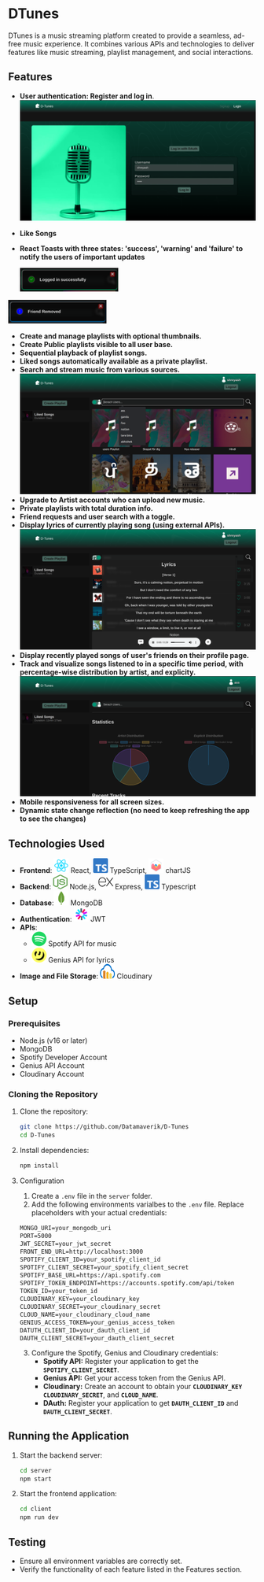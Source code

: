 # DTunes

DTunes is a music streaming platform created to provide a seamless, ad-free music experience. It combines various APIs and technologies to deliver features like music streaming, playlist management, and social interactions.

## Features

- **User authentication: Register and log in**. <img src="Readme-assets/Login_Page.png" alt="Login page image">
- **Like Songs**
- **React Toasts with three states: 'success', 'warning' and 'failure' to notify the users of important updates**

  <img src="Readme-assets/Toast-success.png" alt="Login page image" width="200px">
<img src="Readme-assets/Toast-warning.png" alt="Login page image" width="200px">

- **Create and manage playlists with optional thumbnails.**
- **Create Public playlists visible to all user base.**
- **Sequential playback of playlist songs.**
- **Liked songs automatically available as a private playlist.**
- **Search and stream music from various sources.**<img src="Readme-assets/Home-Search.png" alt="Home page image">
- **Upgrade to Artist accounts who can upload new music.**
- **Private playlists with total duration info.**
- **Friend requests and user search with a toggle.**
- **Display lyrics of currently playing song (using external APIs).** <img src="Readme-assets/Lyrics.png" alt="Login page image">
- **Display recently played songs of user's friends on their profile page.**
- **Track and visualize songs listened to in a specific time period, with percentage-wise distribution by artist, and explicity.** <img src="Readme-assets/Statistics.png" alt="Login page image">
- **Mobile responsiveness for all screen sizes.**
- **Dynamic state change reflection (no need to keep refreshing the app to see the changes)**

## Technologies Used

- **Frontend**: <img src="Readme-assets/react.png" alt="React Logo" width="30" height="30"> React,
  <img src="Readme-assets/Typescript.png" alt="Ts Logo" width="30" height="30"> TypeScript,
  <img src="Readme-assets/chartjs-logo.svg" alt="ChartJS Logo" width="30" height="30"> chartJS
- **Backend**: <img src="Readme-assets/nodeJS.svg" alt="NodeJS Logo" width="30" height="30"> Node.js, <img style="" src="Readme-assets/express.svg" alt="Express Logo" width="30" height="30"> Express, <img src="Readme-assets/Typescript.png" alt="Ts Logo" width="30" height="30"> Typescript
- **Database**:<img src="Readme-assets/mongo.png" alt="MongoDB Logo" width="30" height="30"> MongoDB
- **Authentication**: <img src="Readme-assets/jwt.png" alt="JWT Logo" width="30" height="30"> JWT
- **APIs**:
  - <img src="Readme-assets/Spotify_logo.png" alt="Spotify Logo" width="30" height="30"> Spotify API for music
  - <img src="Readme-assets/genius_log.png" alt="Genius Logo" width="30" height="30"> Genius API for lyrics
- **Image and File Storage**: <img src="Readme-assets/cloudinary-2.svg" alt="Cloudinary Logo" width="30" height="30"> Cloudinary

## Setup

### Prerequisites

- Node.js (v16 or later)
- MongoDB
- Spotify Developer Account
- Genius API Account
- Cloudinary Account

### Cloning the Repository

1. Clone the repository:

   ```bash
   git clone https://github.com/Datamaverik/D-Tunes
   cd D-Tunes
   ```

2. Install dependencies:

   ```bash
   npm install
   ```

3. Configuration
   1. Create a `.env` file in the `server` folder.
   2. Add the following environments varialbes to the `.env` file. Replace placeholders with your actual credentials:
   ```env
   MONGO_URI=your_mongodb_uri
   PORT=5000
   JWT_SECRET=your_jwt_secret
   FRONT_END_URL=http://localhost:3000
   SPOTIFY_CLIENT_ID=your_spotify_client_id
   SPOTIFY_CLIENT_SECRET=your_spotify_client_secret
   SPOTIFY_BASE_URL=https://api.spotify.com
   SPOTIFY_TOKEN_ENDPOINT=https://accounts.spotify.com/api/token
   TOKEN_ID=your_token_id
   CLOUDINARY_KEY=your_cloudinary_key
   CLOUDINARY_SECRET=your_cloudinary_secret
   CLOUD_NAME=your_cloudinary_cloud_name
   GENIUS_ACCESS_TOKEN=your_genius_access_token
   DATUTH_CLIENT_ID=your_dauth_client_id
   DAUTH_CLIENT_SECRET=your_dauth_client_secret
   ```
   3. Configure the Spotify, Genius and Cloudinary credentials:
      - **Spotify API:** Register your application to get the **`SPOTIFY_CLIENT_SECRET`**.
      - **Genius API:** Get your access token from the Genius API.
      - **Cloudinary:** Create an account to obtain your **`CLOUDINARY_KEY`** **`CLOUDINARY_SECRET`**, and **`CLOUD_NAME`**.
      - **DAuth:** Register your application to get **`DAUTH_CLIENT_ID`** and **`DAUTH_CLIENT_SECRET`**.

## Running the Application

1. Start the backend server:
   ```bash
   cd server
   npm start
   ```
2. Start the frontend application:
   ```bash
   cd client
   npm run dev
   ```

## Testing

- Ensure all environment variables are correctly set.
- Verify the functionality of each feature listed in the Features section.
